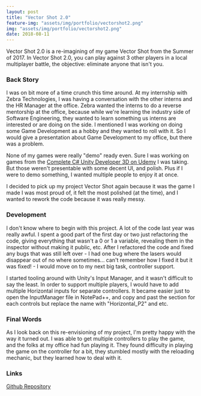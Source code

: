 ```yaml
---
layout: post
title: "Vector Shot 2.0"
feature-img: "assets/img/portfolio/vectorshot2.png"
img: "assets/img/portfolio/vectorshot2.png"
date: 2018-08-11
---
```


Vector Shot 2.0 is a re-imagining of my game Vector Shot from the Summer of 2017. In Vector Shot 2.0, you can play against 3 other players in a local multiplayer battle, the objective: eliminate anyone that isn't you.

### Back Story

I was on bit more of a time crunch this time around. At my internship with Zebra Technologies, I was having a conversation with the other interns and the HR Manager at the office. Zebra wanted the interns to do a reverse mentorship at the office, because while we're learning the industry side of Software Engineering, they wanted to learn something us interns are interested or are doing on the side. I mentioned I was working on doing some Game Development as a hobby and they wanted to roll with it. So I would give a presentation about Game Development to my office, but there was a problem.

None of my games were really "demo" ready even. Sure I was working on games from the <a href = "https://www.udemy.com/unitycourse2/">Complete C# Unity Developer 3D on Udemy</a> I was taking. But those weren't presentable with some decent UI, and polish. Plus if I were to demo something, I wanted multiple people to enjoy it at once.

I decided to pick up my project Vector Shot again because it was the game I made I was most proud of, it felt the most polished (at the time), and I wanted to rework the code because it was really messy.

### Development

I don't know where to begin with this project. A lot of the code last year was really awful. I spent a good part of the first day or two just refactoring the code, giving everything that wasn't a 0 or 1 a variable, revealing them in the inspector without making it public, etc. After I refactored the code and fixed any bugs that was still left over - I had one bug where the lasers would disappear out of no where sometimes... can't remember how I fixed it but it was fixed! - I would move on to my next big task, controller support.

I started tooling around with Unity's Input Manager, and it wasn't difficult to say the least. In order to support multiple players, I would have to add multiple Horizontal inputs for separate controllers. It became easier just to open the InputManager file in NotePad++, and copy and past the section for each controls but replace the name with "Horizontal_P2" and etc.

### Final Words

As I look back on this re-envisioning of my project, I'm pretty happy with the way it turned out. I was able to get multiple controllers to play the game, and the folks at my office had fun playing it. They found difficulty in playing the game on the controller for a bit, they stumbled mostly with the reloading mechanic, but they learned how to deal with it.

### Links

<a href = "https://github.com/anthonymendez/Vector-Shot">Github Repository</a>